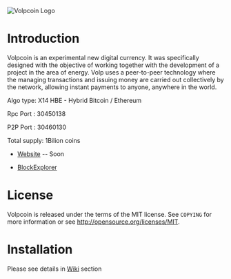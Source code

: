 ![Volpcoin Logo](http://i.imgur.com/z2qMQLO.jpg)


Introduction
===========================

Volpcoin is an experimental new digital currency. It was specifically designed with the objective of working together with the development of a project in the area of energy. Volp uses a peer-to-peer technology where the managing transactions and issuing money are carried out collectively by the network, allowing instant payments to anyone, anywhere in the world.

Algo type: X14 HBE - Hybrid Bitcoin / Ethereum

Rpc Port : 30450138

P2P Port : 30460130

Total supply: 1Bilion coins


* [Website](http://volpcoin.eu/) -- Soon

* [BlockExplorer](http://explorer.volpcoin.eu/)


License
===========================

Volpcoin is released under the terms of the MIT license. See `COPYING` for more
information or see http://opensource.org/licenses/MIT.


Installation
===========================

Please see details in [Wiki](https://github.com/volpcoin/Volpcoin/wiki/Installation) section

